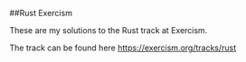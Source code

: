 ##Rust Exercism


These are my solutions to the Rust track at Exercism.

The track can be found here https://exercism.org/tracks/rust